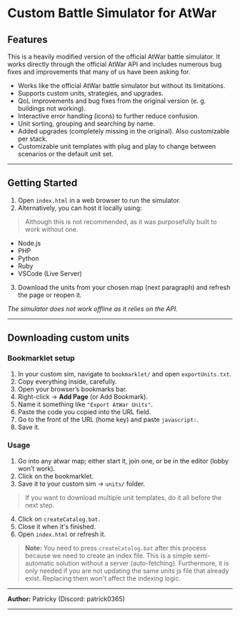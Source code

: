 # Custom Battle Simulator for AtWar

## Features

This is a heavily modified version of the official AtWar battle simulator. It works directly through the official AtWar API and includes numerous bug fixes and improvements that many of us have been asking for.

- Works like the official AtWar battle simulator but without its limitations.  
- Supports custom units, strategies, and upgrades.  
- QoL improvements and bug fixes from the original version (e. g. buildings not working).  
- Interactive error handling (icons) to further reduce confusion.
- Unit sorting, grouping and searching by name.
- Added upgrades (completely missing in the original). Also customizable per stack.
- Customizable unit templates with plug and play to change between scenarios or the default unit set.

---

## Getting Started

1. Open `index.html` in a web browser to run the simulator.  
2. Alternatively, you can host it locally using:
> Although this is not recommended, as it was purposefully built to work without one.
   - Node.js
   - PHP
   - Python
   - Ruby
   - VSCode (Live Server)
3. Download the units from your chosen map (next paragraph) and refresh the page or reopen it.

*The simulator does not work offline as it relies on the API.*

---

## Downloading custom units

### Bookmarklet setup
1. In your custom sim, navigate to `bookmarklet/` and open `exportUnits.txt`.
2. Copy everything inside, carefully.
3. Open your browser’s bookmarks bar.
4. Right-click → **Add Page** (or Add Bookmark).
5. Name it something like `"Export AtWar Units"`.
6. Paste the code you copied into the URL field.
7. Go to the front of the URL (home key) and paste `javascript:`.
8. Save it.

### Usage
1. Go into any atwar map; either start it, join one, or be in the editor (lobby won't work).
2. Click on the bookmarklet.
3. Save it to your custom sim → `units/` folder.
> If you want to download multiple unit templates, do it all before the next step.
4. Click on `createCatalog.bat`.
5. Close it when it's finished.
6. Open `index.html` or refresh it.

> **Note:** You need to press `createCatalog.bat` after this process because we need to create an index file. This is a simple semi-automatic solution without a server (auto-fetching). Furthermore, it is only needed if you are not updating the same units js file that already exist. Replacing them won't affect the indexing logic.

---

**Author:** Patricky (Discord: patrick0365)

---